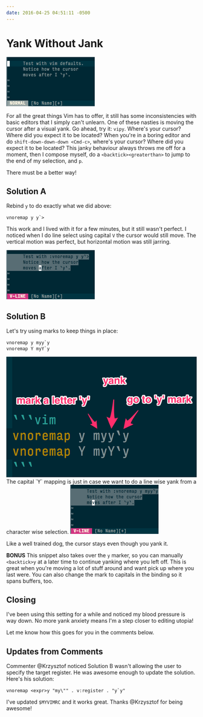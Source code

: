 ```yaml
---
date: 2016-04-25 04:51:11 -0500
---
```

# Yank Without Jank
<img src="/images/yank-default.gif " alt='Yank default jump' />

For all the great things Vim has to offer, it still has some inconsistencies with
basic editors that I simply can't unlearn. One of these nasties is moving the cursor
after a visual yank. Go ahead, try it: `vipy`. Where's your cursor? Where did
you expect it to be located? When you're in a boring editor and do
`shift-down-down-down <Cmd-c>`, where's your cursor?  Where did you expect it
to be located? This janky behaviour always throws me off for a moment, then I
compose myself, do a `<backtick><greaterthan>` to jump to the end of my selection, and `p`.

There must be a better way!
<!-- more -->

## Solution A
Rebind `y` to do exactly what we did above:

```vim
vnoremap y y`>
```

This work and I lived with it for a few minutes, but it still wasn't perfect. I
noticed when I do line select using capital `V` the cursor would still move. The
vertical motion was perfect, but horizontal motion was still jarring.

<img src="/images/yank-solution-a.gif " alt='Yank tick greater than' />

## Solution B
Let's try using marks to keep things in place:

```vim
vnoremap y myy`y
vnoremap Y myY`y
```
<img src="/images/2016-04-15-yank-without-jank_markdown.png " alt='Yank Without Jank Annotation' />
The capital `Y` mapping is just in case we want to do a line wise yank from a
character wise selection.

<img src="/images/yank-solution-b.gif " alt='Yank mark y' />

Like a well trained dog, the cursor stays even though you yank it.

**BONUS** This snippet also takes over the `y` marker, so you can manually
`<backtick>y` at a later time to continue yanking where you left off. This is great when
you're moving a lot of stuff around and want pick up where you last were. You
can also change the mark to capitals in the binding so it spans buffers, too.


## Closing

I've been using this setting for a while and noticed my blood pressure is way
down. No more yank anxiety means I'm a step closer to editing utopia!

Let me know how this goes for you in the comments below.

## Updates from Comments
Commenter @Krzysztof noticed Solution B wasn't allowing the user to specify
the target register. He was awesome enough to update the solution. Here's his
solution:

```vim
vnoremap <expr>y "my\"" . v:register . "y`y"
```

I've updated `$MYVIMRC` and it works great.
Thanks @Krzysztof for being awesome!
